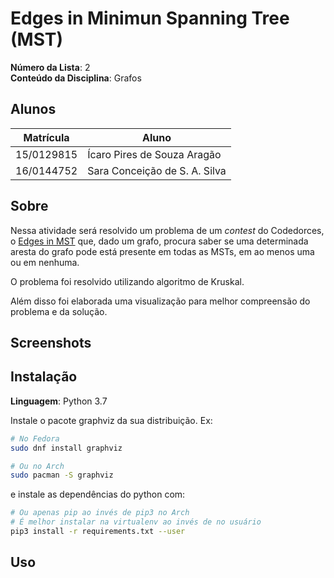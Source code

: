 # Edges in Minimun Spanning Tree (MST)

**Número da Lista**: 2<br>
**Conteúdo da Disciplina**: Grafos<br>

## Alunos

|Matrícula | Aluno |
| -- | -- |
| 15/0129815 | Ícaro Pires de Souza Aragão |
| 16/0144752 | Sara Conceição de S. A. Silva |

## Sobre 

<!--Descreva os objetivos do seu projeto e como ele funciona.-->

Nessa atividade será resolvido um problema de um *contest* do Codedorces, o [Edges in MST](https://codeforces.com/contest/160/problem/D) que, dado um grafo, procura saber se uma determinada aresta do grafo pode está presente em todas as MSTs, em ao menos uma ou em nenhuma.  

O problema foi resolvido utilizando algoritmo de Kruskal.

Além disso foi elaborada uma visualização para melhor compreensão do problema e da solução.

## Screenshots

<!--Adicione 3 ou mais screenshots do projeto em funcionamento.-->

## Instalação 

**Linguagem**: Python 3.7 <br>
<!--**Framework**: (caso exista)<br>-->

<!--Descreva os pré-requisitos para rodar o seu projeto e os comandos necessários.-->

Instale o pacote graphviz da sua distribuição. Ex:

``` sh
# No Fedora
sudo dnf install graphviz

# Ou no Arch
sudo pacman -S graphviz
```

e instale as dependências do python com:

``` sh
# Ou apenas pip ao invés de pip3 no Arch
# É melhor instalar na virtualenv ao invés de no usuário
pip3 install -r requirements.txt --user
```

## Uso 

<!--Explique como usar seu projeto caso haja algum passo a passo após o comando de execução.-->

<!--## Outros 
Quaisquer outras informações sobre seu projeto podem ser descritas abaixo.-->




